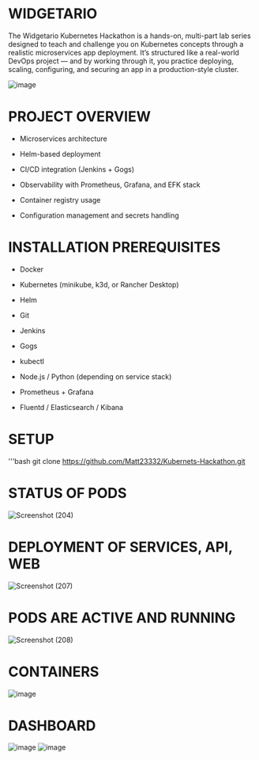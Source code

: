 # WIDGETARIO 
The Widgetario Kubernetes Hackathon is a hands-on, multi-part lab series designed to teach and challenge you on Kubernetes concepts through a realistic microservices app deployment. It’s structured like a real-world DevOps project — and by working through it, you practice deploying, scaling, configuring, and securing an app in a production-style cluster. 

![image](https://github.com/user-attachments/assets/46c865b8-eb1e-47f0-afea-89a48b56536d)

# PROJECT OVERVIEW
- Microservices architecture

- Helm-based deployment

- CI/CD integration (Jenkins + Gogs)

- Observability with Prometheus, Grafana, and EFK stack

- Container registry usage

- Configuration management and secrets handling

# INSTALLATION PREREQUISITES
- Docker

- Kubernetes (minikube, k3d, or Rancher Desktop)

- Helm

- Git

- Jenkins

- Gogs

- kubectl

- Node.js / Python (depending on service stack)

- Prometheus + Grafana

- Fluentd / Elasticsearch / Kibana

# SETUP
'''bash
git clone https://github.com/Matt23332/Kubernets-Hackathon.git

# STATUS OF PODS
![Screenshot (204)](https://github.com/user-attachments/assets/1a35345f-ccec-47cd-ba91-4c52e374b282)

# DEPLOYMENT OF SERVICES, API, WEB 
![Screenshot (207)](https://github.com/user-attachments/assets/3165d761-13a1-42dd-8bd8-aead85f1c089)

# PODS ARE ACTIVE AND RUNNING
![Screenshot (208)](https://github.com/user-attachments/assets/f8e5e7b6-7e17-4df7-bf56-aaf7b7a138f4)

# CONTAINERS
![image](https://github.com/user-attachments/assets/2cbe4ffd-b274-4e1b-861c-608f5297a8cc)

# DASHBOARD
![image](https://github.com/user-attachments/assets/8ce6d224-e1a5-476c-b17a-7235334a8c82)
![image](https://github.com/user-attachments/assets/00512896-8738-4b2c-b96d-b72413413a80)

